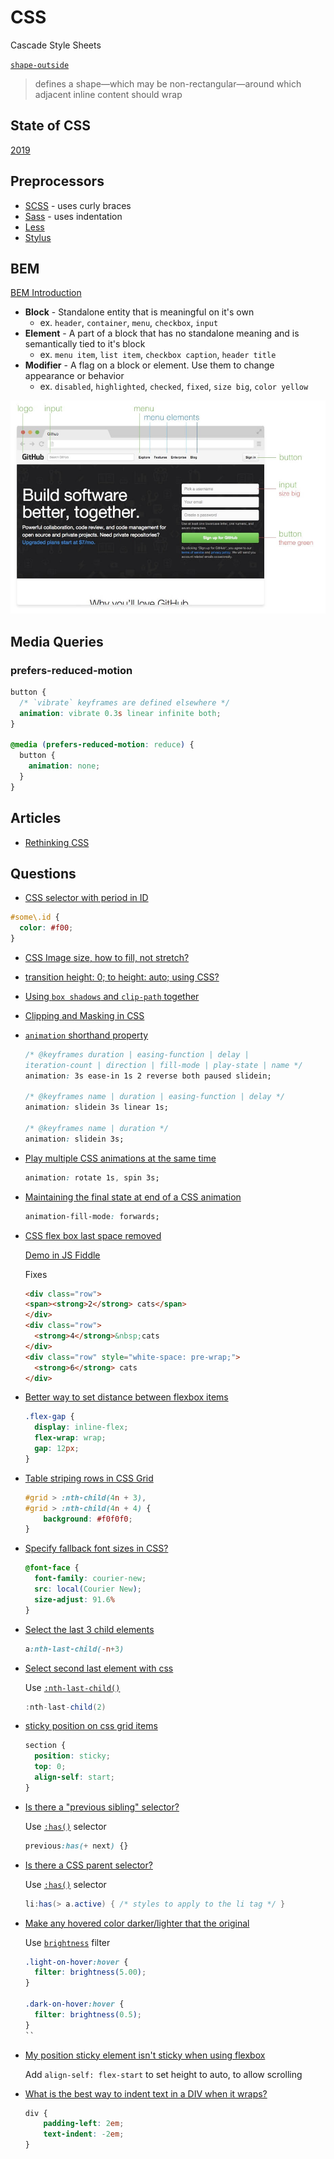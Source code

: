 # CSS

Cascade Style Sheets

[`shape-outside`](https://developer.mozilla.org/en-US/docs/Web/CSS/shape-outside)

> defines a shape—which may be non-rectangular—around which adjacent inline content should wrap

## State of CSS

[2019](https://2019.stateofcss.com/)

## Preprocessors

* [SCSS](https://sass-lang.com/documentation/syntax#scss) - uses curly braces
* [Sass](https://sass-lang.com/documentation/syntax#the-indented-syntax) - uses indentation
* [Less](http://lesscss.org/)
* [Stylus](https://stylus-lang.com/)


## BEM

[BEM Introduction](http://getbem.com/introduction/)

* **Block** - Standalone entity that is meaningful on it's own
  * ex. `header`, `container`, `menu`, `checkbox`, `input`
* **Element** - A part of a block that has no standalone meaning and is semantically tied to it's block
  * ex. `menu item`, `list item`, `checkbox caption`, `header title`
* **Modifier** - A flag on a block or element. Use them to change appearance or behavior
  * ex. `disabled`, `highlighted`, `checked`, `fixed`, `size big`, `color yellow`

![bem diagram](/assets/notes/css/bem-diagram.jpg)



## Media Queries


### prefers-reduced-motion

```css
button {
  /* `vibrate` keyframes are defined elsewhere */
  animation: vibrate 0.3s linear infinite both;
}

@media (prefers-reduced-motion: reduce) {
  button {
    animation: none;
  }
}
```


## Articles

* [Rethinking CSS](https://johnpolacek.github.io/rethinking-css/)

## Questions

* [CSS selector with period in ID](https://stackoverflow.com/q/12310090/1366033)

```css
#some\.id {
  color: #f00;
}
```


* [CSS Image size, how to fill, not stretch?](https://stackoverflow.com/a/29103071/1366033)

* [transition height: 0; to height: auto; using CSS?](https://stackoverflow.com/a/8331169/1366033)

* [Using `box shadows` and `clip-path` together](https://css-tricks.com/using-box-shadows-and-clip-path-together/)
* [Clipping and Masking in CSS](https://css-tricks.com/clipping-masking-css/)

* [`animation` shorthand property](https://developer.mozilla.org/en-US/docs/Web/CSS/animation)

  ```css
  /* @keyframes duration | easing-function | delay |
  iteration-count | direction | fill-mode | play-state | name */
  animation: 3s ease-in 1s 2 reverse both paused slidein;

  /* @keyframes name | duration | easing-function | delay */
  animation: slidein 3s linear 1s;

  /* @keyframes name | duration */
  animation: slidein 3s;
  ```

* [Play multiple CSS animations at the same time](https://stackoverflow.com/q/26986129/1366033)

  ```css
  animation: rotate 1s, spin 3s;
  ```

* [Maintaining the final state at end of a CSS animation](https://stackoverflow.com/q/12991164/1366033)

  ```css
  animation-fill-mode: forwards;
  ```

* [CSS flex box last space removed](https://stackoverflow.com/q/39325039/1366033)


  [Demo in JS Fiddle](https://jsfiddle.net/KyleMit/e02u3v7b/)


  Fixes

  ```html
  <div class="row">
  <span><strong>2</strong> cats</span>
  </div>
  <div class="row">
    <strong>4</strong>&nbsp;cats
  </div>
  <div class="row" style="white-space: pre-wrap;">
    <strong>6</strong> cats
  </div>
  ```

* [Better way to set distance between flexbox items](https://stackoverflow.com/q/20626685/1366033)

  ```css
  .flex-gap {
    display: inline-flex;
    flex-wrap: wrap;
    gap: 12px;
  }
  ```

* [Table striping rows in CSS Grid](https://stackoverflow.com/q/44936917/1366033)

  ```css
  #grid > :nth-child(4n + 3),
  #grid > :nth-child(4n + 4) {
      background: #f0f0f0;
  }
  ```

* [Specify fallback font sizes in CSS?](https://stackoverflow.com/q/5970947/1366033)

  ```css
  @font-face {
    font-family: courier-new;
    src: local(Courier New);
    size-adjust: 91.6%
  }
  ```

* [Select the last 3 child elements](https://stackoverflow.com/q/14268156/1366033)

  ```css
  a:nth-last-child(-n+3)
  ```

* [Select second last element with css](https://stackoverflow.com/q/5418744/1366033)

  Use [`:nth-last-child()`](https://developer.mozilla.org/en-US/docs/Web/CSS/:nth-last-child)

  ```cs
  :nth-last-child(2)
  ```

* [sticky position on css grid items](https://stackoverflow.com/q/50794795/1366033)

  ```css
  section {
    position: sticky;
    top: 0;
    align-self: start;
  }
  ```

* [Is there a "previous sibling" selector?](https://stackoverflow.com/q/1817792/1366033)

  Use [`:has()`](https://www.w3.org/TR/selectors-4/#relational) selector

  ```css
  previous:has(+ next) {}
  ```

* [Is there a CSS parent selector?](https://stackoverflow.com/q/1014861/1366033)

  Use [`:has()`](https://www.w3.org/TR/selectors-4/#relational) selector

  ```cs
  li:has(> a.active) { /* styles to apply to the li tag */ }
  ```

* [Make any hovered color darker/lighter that the original](https://stackoverflow.com/q/53682577/1366033)

  Use [`brightness`](https://developer.mozilla.org/en-US/docs/Web/CSS/filter-function/brightness) filter

  ```css
  .light-on-hover:hover {
    filter: brightness(5.00);
  }

  .dark-on-hover:hover {
    filter: brightness(0.5);
  }
  ``

* [My position sticky element isn't sticky when using flexbox](https://stackoverflow.com/q/44446671/1366033)  

  Add `align-self: flex-start` to set height to auto, to allow scrolling

* [What is the best way to indent text in a DIV when it wraps?](https://stackoverflow.com/q/480567/1366033)

  ```css
  div {
      padding-left: 2em;
      text-indent: -2em;
  }
  ```

